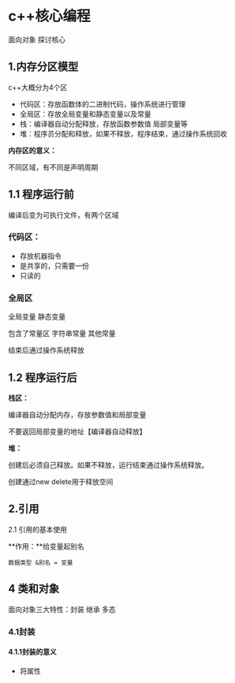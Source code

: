 # c++核心编程

面向对象  探讨核心

## 1.内存分区模型

c++大概分为4个区
- 代码区：存放函数体的二进制代码，操作系统进行管理
- 全局区：存放全局变量和静态变量以及常量
- 栈：编译器自动分配释放，存放函数参数值 局部变量等
- 堆：程序员分配和释放，如果不释放，程序结束，通过操作系统回收

**内存区的意义：**

不同区域，有不同是声明周期

## 1.1 程序运行前

编译后变为可执行文件，有两个区域

### 代码区：

- 存放机器指令
- 是共享的，只需要一份
- 只读的

### 全局区

全局变量  静态变量

包含了常量区 字符串常量 其他常量

结束后通过操作系统释放

## 1.2 程序运行后

**栈区：**

编译器自动分配内存，存放参数值和局部变量

不要返回局部变量的地址【编译器自动释放】

**堆：**

创建后必须自己释放。如果不释放，运行结束通过操作系统释放。

创建通过new  delete用于释放空间


## 2.引用

2.1 引用的基本使用

**作用：**给变量起别名

```
数据类型 &别名 = 变量
```

## 4 类和对象

面向对象三大特性：封装  继承  多态

### 4.1封装

#### 4.1.1封装的意义

- 将属性